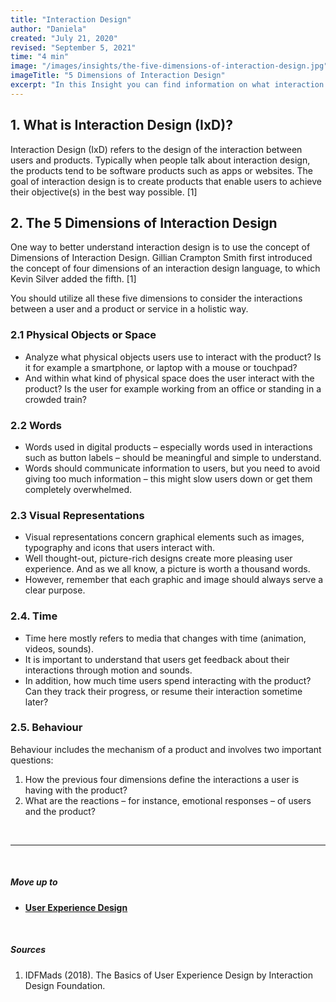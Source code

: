 ```yaml
---
title: "Interaction Design"
author: "Daniela"
created: "July 21, 2020"
revised: "September 5, 2021"
time: "4 min"
image: "/images/insights/the-five-dimensions-of-interaction-design.jpg"
imageTitle: "5 Dimensions of Interaction Design"
excerpt: "In this Insight you can find information on what interaction design is, and what its five dimensions are."
---
```


## 1. What is Interaction Design (IxD)?

Interaction Design (IxD) refers to the design of the interaction between users and products. Typically when people talk about interaction design, the products tend to be software products such as apps or websites. The goal of interaction design is to create products that enable users to achieve their objective(s) in the best way possible. [1]

## 2. The 5 Dimensions of Interaction Design

One way to better understand interaction design is to use the concept of Dimensions of Interaction Design. Gillian Crampton Smith first introduced the concept of four dimensions of an interaction design language, to which Kevin Silver added the fifth. [1]

You should utilize all these five dimensions to consider the interactions between a user and a product or service in a holistic way.

### 2.1 Physical Objects or Space

- Analyze what physical objects users use to interact with the product? Is it for example a smartphone, or laptop with a mouse or touchpad?
- And within what kind of physical space does the user interact with the product? Is the user for example working from an office or standing in a crowded train?

### 2.2 Words

- Words used in digital products – especially words used in interactions such as button labels – should be meaningful and simple to understand.
- Words should communicate information to users, but you need to avoid giving too much information – this might slow users down or get them completely overwhelmed.

### 2.3 Visual Representations

- Visual representations concern graphical elements such as images, typography and icons that users interact with.
- Well thought-out, picture-rich designs create more pleasing user experience. And as we all know, a picture is worth a thousand words.
- However, remember that each graphic and image should always serve a clear purpose.

### 2.4. Time

- Time here mostly refers to media that changes with time (animation, videos, sounds).
- It is important to understand that users get feedback about their interactions through motion and sounds.
- In addition, how much time users spend interacting with the product? Can they track their progress, or resume their interaction sometime later?

### 2.5. Behaviour

Behaviour includes the mechanism of a product and involves two important questions: 
1. How the previous four dimensions define the interactions a user is having with the product? 
2. What are the reactions – for instance, emotional responses – of users and the product?

&nbsp;

***
&nbsp;

##### Move up to

- [**User Experience Design**](/insights/ux-design)

&nbsp;

##### Sources

1. IDFMads (2018). The Basics of User Experience Design by Interaction Design Foundation.